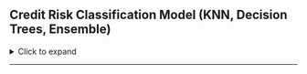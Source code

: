 ## Credit Risk Classification Model (KNN, Decision Trees, Ensemble)

<details>
<summary>Click to expand</summary>

### 🧠 Project Title
**Comparative Credit Risk Modeling for Loan Default Prediction**

### 📘 Project Description
Built, compared, and optimized **KNN, Decision Trees, Random Forest, and XGBoost** to classify loan applicants by credit risk. Focused on minimizing financial losses with hyperparameter tuning, cross-validation, and metrics like **AUC** and **Precision/Recall**.

### 🎯 Business Task
- Predict loan default probability accurately  
- Compare models to select the most reliable classifier  
- Identify top features influencing creditworthiness  

### 📁 Dataset Summary

| Feature | Description |
|---------|-------------|
| 👤 Applicant Demographics | Age, Income, Employment Status |
| 💳 Credit History | Existing debt, past loan performance, credit score |
| 💰 Loan Details | Requested amount, term, purpose |
| 🎯 Target Variable | Loan Status (Default / Non-Default) |

**Data Source:** German Credit Data / Public Loan Risk Dataset

### 🧰 Tools & Technologies
Python • Pandas • NumPy • Scikit-learn • XGBoost / LightGBM • Matplotlib • Seaborn

### 🧹 Data Cleaning & Preparation
- **Class Imbalance:** SMOTE or class weighting for Default / Non-Default  
- **Feature Encoding:** One-hot encoding for categorical variables  
- **Standard Scaling:** Normalized numeric features for KNN  

### 📊 Model Performance

| Model | Technique | Key Hyperparameters | Best AUC | Best F1 |
|-------|-----------|-------------------|----------|---------|
| KNN | Instance-based | n_neighbors=15, weights='distance' | 0.68 | 0.55 |
| Decision Tree | Single Model | max_depth=7, criterion='gini' | 0.71 | 0.61 |
| Random Forest | Ensemble (Bagging) | n_estimators=200, max_features='sqrt' | 0.77 | 0.69 |
| XGBoost Classifier | Ensemble (Boosting) | learning_rate=0.05, n_estimators=300 | 0.81 | 0.75 |

**Conclusion:** XGBoost had the highest AUC and F1, making it the preferred model for deployment.

### 💡 Strategic Recommendations
- **Ensemble Deployment:** Deploy XGBoost to minimize false negatives  
- **Feature Prioritization:** Use top features (Credit Score, Existing Debt) for early-stage loan filtering  
- **Model Monitoring:** Track drift over time as economic conditions change  

</details>

---
